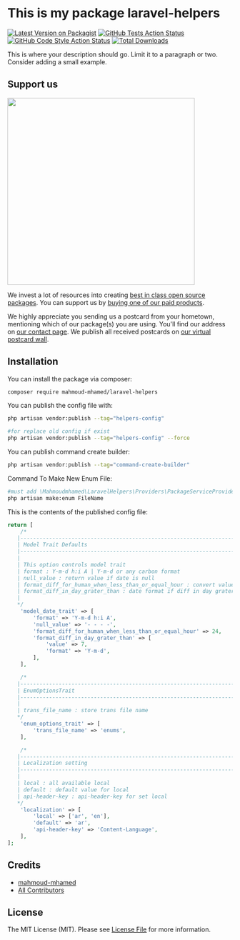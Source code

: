 # This is my package laravel-helpers

[![Latest Version on Packagist](https://img.shields.io/packagist/v/mahmoud-mhamed/laravel-helpers.svg?style=flat-square)](https://packagist.org/packages/mahmoud-mhamed/laravel-helpers)
[![GitHub Tests Action Status](https://img.shields.io/github/actions/workflow/status/mahmoud-mhamed/laravel-helpers/run-tests.yml?branch=main&label=tests&style=flat-square)](https://github.com/mahmoud-mhamed/laravel-helpers/actions?query=workflow%3Arun-tests+branch%3Amain)
[![GitHub Code Style Action Status](https://img.shields.io/github/actions/workflow/status/mahmoud-mhamed/laravel-helpers/fix-php-code-style-issues.yml?branch=main&label=code%20style&style=flat-square)](https://github.com/mahmoud-mhamed/laravel-helpers/actions?query=workflow%3A"Fix+PHP+code+style+issues"+branch%3Amain)
[![Total Downloads](https://img.shields.io/packagist/dt/mahmoud-mhamed/laravel-helpers.svg?style=flat-square)](https://packagist.org/packages/mahmoud-mhamed/laravel-helpers)

This is where your description should go. Limit it to a paragraph or two. Consider adding a small example.

## Support us

[<img src="https://github-ads.s3.eu-central-1.amazonaws.com/laravel-helpers.jpg?t=1" width="419px" />](https://spatie.be/github-ad-click/laravel-helpers)

We invest a lot of resources into creating [best in class open source packages](https://spatie.be/open-source). You can support us by [buying one of our paid products](https://spatie.be/open-source/support-us).

We highly appreciate you sending us a postcard from your hometown, mentioning which of our package(s) you are using. You'll find our address on [our contact page](https://spatie.be/about-us). We publish all received postcards on [our virtual postcard wall](https://spatie.be/open-source/postcards).

## Installation

You can install the package via composer:

```bash
composer require mahmoud-mhamed/laravel-helpers
```

You can publish the config file with:

```bash
php artisan vendor:publish --tag="helpers-config"

#for replace old config if exist
php artisan vendor:publish --tag="helpers-config" --force 

```

You can publish command create builder:

```bash
php artisan vendor:publish --tag="command-create-builder"
```

Command To Make New Enum File:

```bash
#must add \Mahmoudmhamed\LaravelHelpers\Providers\PackageServiceProvider::class to config=>app->providers array
php artisan make:enum FileName
```

This is the contents of the published config file:

```php
return [
    /*
   |--------------------------------------------------------------------------
   | Model Trait Defaults
   |--------------------------------------------------------------------------
   |
   | This option controls model trait
   | format : Y-m-d h:i A | Y-m-d or any carbon format
   | null_value : return value if date is null
   | format_diff_for_human_when_less_than_or_equal_hour : convert value to diff for human if value less than or equal 24 H ,null if don't convert to diff for human
   | format_diff_in_day_grater_than : date format if diff in day grater than 7 , null => use default format
   |
   */
    'model_date_trait' => [
        'format' => 'Y-m-d h:i A',
        'null_value' => '- - - -',
        'format_diff_for_human_when_less_than_or_equal_hour' => 24,
        'format_diff_in_day_grater_than' => [
            'value' => 7,
            'format' => 'Y-m-d',
        ],
    ],

    /*
   |--------------------------------------------------------------------------
   | EnumOptionsTrait
   |--------------------------------------------------------------------------
   |
   | trans_file_name : store trans file name
   */
    'enum_options_trait' => [
        'trans_file_name' => 'enums',
    ],

    /*
   |--------------------------------------------------------------------------
   | Localization setting
   |--------------------------------------------------------------------------
   |
   | local : all available local
   | default : default value for local
   | api-header-key : api-header-key for set local
   */
    'localization' => [
        'local' => ['ar', 'en'],
        'default' => 'ar',
        'api-header-key' => 'Content-Language',
    ],
];

```

## Credits

- [mahmoud-mhamed](https://github.com/mahmoud-mhamed)
- [All Contributors](../../contributors)

## License

The MIT License (MIT). Please see [License File](LICENSE.md) for more information.
